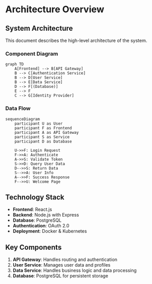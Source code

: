# Architecture Overview

## System Architecture

This document describes the high-level architecture of the system.

### Component Diagram

```mermaid
graph TD
    A[Frontend] --> B[API Gateway]
    B --> C[Authentication Service]
    B --> D[User Service]
    B --> E[Data Service]
    D --> F[(Database)]
    E --> F
    C --> G[Identity Provider]
```

### Data Flow

```mermaid
sequenceDiagram
    participant U as User
    participant F as Frontend
    participant A as API Gateway
    participant S as Service
    participant D as Database

    U->>F: Login Request
    F->>A: Authenticate
    A->>S: Validate Token
    S->>D: Query User Data
    D-->>S: Return Data
    S-->>A: User Info
    A-->>F: Success Response
    F-->>U: Welcome Page
```

## Technology Stack

- **Frontend**: React.js
- **Backend**: Node.js with Express
- **Database**: PostgreSQL
- **Authentication**: OAuth 2.0
- **Deployment**: Docker & Kubernetes

## Key Components

1. **API Gateway**: Handles routing and authentication
2. **User Service**: Manages user data and profiles
3. **Data Service**: Handles business logic and data processing
4. **Database**: PostgreSQL for persistent storage 
